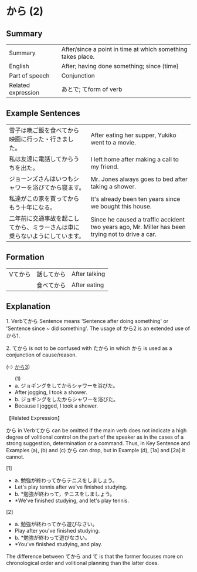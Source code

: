 # から (2)

## Summary

<table><tr>   <td>Summary</td>   <td>After/since a point in time at which something takes place.</td></tr><tr>   <td>English</td>   <td>After; having done something; since (time)</td></tr><tr>   <td>Part of speech</td>   <td>Conjunction</td></tr><tr>   <td>Related expression</td>   <td>あとで; てform of verb</td></tr></table>

## Example Sentences

<table><tr>   <td>雪子は晩ご飯を食べてから映画に行った・行きました。</td>   <td>After eating her supper, Yukiko went to a movie.</td></tr><tr>   <td>私は友達に電話してからうちを出た。</td>   <td>I left home after making a call to my friend.</td></tr><tr>   <td>ジョーンズさんはいつもシャワーを浴びてから寝ます。</td>   <td>Mr. Jones always goes to bed after taking a shower.</td></tr><tr>   <td>私達がこの家を買ってからもう十年になる。</td>   <td>It's already been ten years since we bought this house.</td></tr><tr>   <td>二年前に交通事故を起こしてから、ミラーさんは車に乗らないようにしています。</td>   <td>Since he caused a traffic accident two years ago, Mr. Miller has been trying not to drive a car.</td></tr></table>

## Formation

<table class="table"> <tbody><tr class="tr head"> <td class="td"><span class="bold"><span>Vてから</span></span></td> <td class="td"><span>話して<span class="concept">から</span></span> </td> <td class="td"><span>After    talking</span></td> </tr> <tr class="tr"> <td class="td"><span>&nbsp;</span></td> <td class="td"><span>食べて<span class="concept">から</span></span> </td> <td class="td"><span>After    eating</span></td> </tr></tbody></table>

## Explanation

<p>1. Verbて<span class="cloze">から</span> Sentence means 'Sentence after doing something' or 'Sentence since ~ did something'. The usage of <span class="cloze">から</span>2 is an extended use of から1.</p>  <p>2. て<span class="cloze">から</span> is not to be confused with た<span class="cloze">から</span> in which から</span> is used as a conjunction of cause/reason.</p>   <p>(⇨ <a href="#㊦ から (3)">から3</a>)</p>  <ul>(1) <li>a. ジョギングをして<span class="cloze">から</span>シャワーを浴びた。</li> <li>After jogging, I took a shower.</li> <div class="divide"></div> <li>b. ジョギングをした<span class="cloze">から</span>シャワーを浴びた。</li> <li>Because I jogged, I took a shower.</li> </ul>  <p>【Related Expression】</p>  <p><span class="cloze">から</span> in Verbて<span class="cloze">から</span> can be omitted if the main verb does not indicate a high degree of volitional control on the part of the speaker as in the cases of a strong suggestion, determination or a command. Thus, in Key Sentence and Examples (a), (b) and (c) <span class="cloze">から</span> can drop, but in Example (d), [1a] and [2a] it cannot.</p>  <p>[1]</p>  <ul> <li>a. 勉強が終わって<span class="cloze">から</span>テニスをしましょう。</li> <li>Let's play tennis after we've finished studying.</li> <div class="divide"></div> <li>b. *勉強が終わって，テニスをしましょう。</li> <li>*We've finished studying, and let's play tennis.</li> </ul>  <p>[2]</p>  <ul> <li>a. 勉強が終わって<span class="cloze">から</span>遊びなさい。</li> <li>Play after you've finished studying.</li> <div class="divide"></div> <li>b. *勉強が終わって遊びなさい。</li> <li>*You've finished studying, and play.</li> </ul>  <p>The difference between て<span class="cloze">から</span> and て is that the former focuses more on chronological order and volitional planning than the latter does.</p>  </span>

